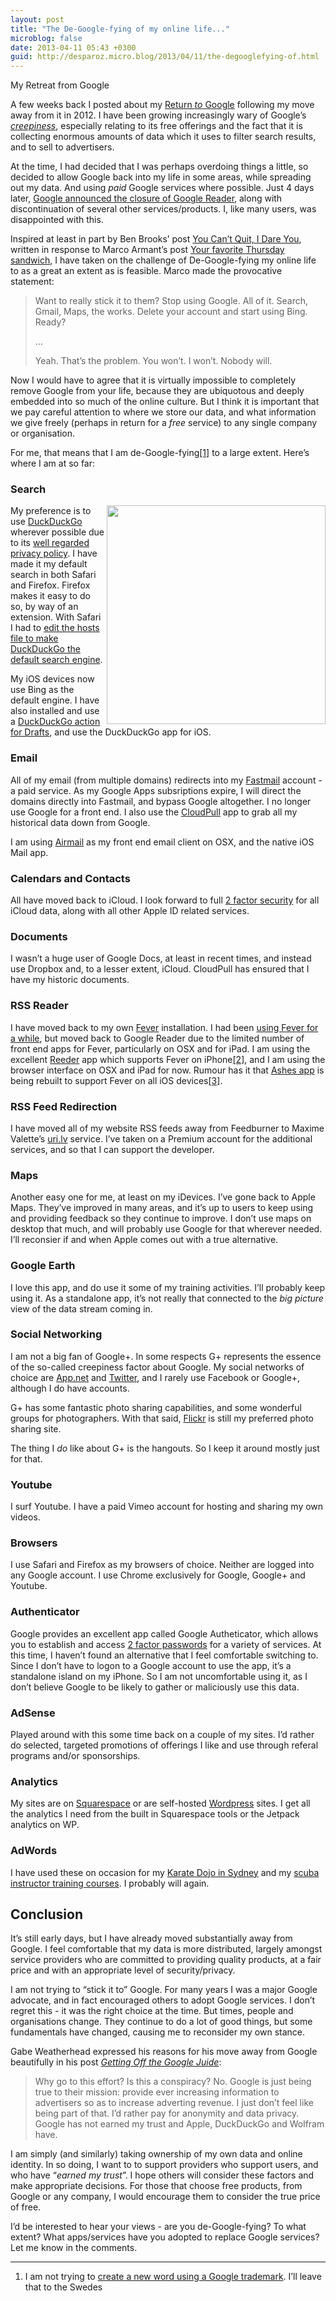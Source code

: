 ```yaml
---
layout: post
title: "The De-Google-fying of my online life..."
microblog: false
date: 2013-04-11 05:43 +0300
guid: http://desparoz.micro.blog/2013/04/11/the-degooglefying-of.html
---
```

My Retreat from Google

A few weeks back I posted about my <a href="http://desparoz.com/blog/2013/03/08/my-return-to-google">Return <em>to</em> Google</a> following my move away from it in 2012. I have been growing increasingly wary of Google’s <a href="https://duckduckgo.com/?q=google%20creepiness"><em>creepiness</em></a>, especially relating to its free offerings and the fact that it is collecting enormous amounts of data which it uses to filter search results, and to sell to advertisers.

At the time, I had decided that I was perhaps overdoing things a little, so decided to allow Google back into my life in some areas, while spreading out my data. And using <em>paid</em> Google services where possible. Just 4 days later, <a href="http://desparoz.com/blog/2013/03/14/google-announces-closure-of-reader-service">Google announced the closure of Google Reader</a>, along with discontinuation of several other services/products. I, like many users, was disappointed with this.

Inspired at least in part by Ben Brooks’ post <a href="http://brooksreview.net/2013/03/quit-i-dare-you/">You Can’t Quit, I Dare You</a>, written in response to Marco Armant’s post <a href="http://www.marco.org/2013/03/21/thursday-sandwich">Your favorite Thursday sandwich</a>, I have taken on the challenge of De-Google-fying my online life to as a great an extent as is feasible. Marco made the provocative statement:
<blockquote>Want to really stick it to them? Stop using Google. All of it. Search, Gmail, Maps, the works. Delete your account and start using Bing. Ready?

…

Yeah. That’s the problem. You won’t. I won’t. Nobody will.</blockquote>
Now I would have to agree that it is virtually impossible to completely remove Google from your life, because they are ubiquotous and deeply embedded into so much of the online culture. But I think it is important that we pay careful attention to where we store our data, and what information we give freely (perhaps in return for a <em>free</em> service) to any single company or organisation.

For me, that means that I am de-Google-fying<a id="fnref:1" class="footnote" title="see footnote" href="#fn:1">[1]</a> to a large extent. Here’s where I am at so far:
<h3>Search</h3>
<img src="http://d.pr/i/pOcp+" alt="" width="350" align="right" />
My preference is to use <a href="http://duckduckgo.com">DuckDuckGo</a> wherever possible due to its <a href="https://duckduckgo.com/privacy">well regarded privacy policy</a>. I have made it my default search in both Safari and Firefox. Firefox makes it easy to do so, by way of an extension. With Safari I had to <a href="http://help.duckduckgo.com/customer/portal/articles/255650">edit the hosts file to make DuckDuckGo the default search engine</a>.

My iOS devices now use Bing as the default engine. I have also installed and use a <a href="http://actions.getdrafts.com/draft_actions/2">DuckDuckGo action for Drafts</a>, and use the DuckDuckGo app for iOS.
<h3>Email</h3>
All of my email (from multiple domains) redirects into my <a href="http://fastmail.fm">Fastmail</a> account - a paid service. As my Google Apps subsriptions expire, I will direct the domains directly into Fastmail, and bypass Google altogether. I no longer use Google for a front end. I also use the <a href="http://www.goldenhillsoftware.com/">CloudPull</a> app to grab all my historical data down from Google.

I am using <a href="http://airmailapp.info/">Airmail</a> as my front end email client on OSX, and the native iOS Mail app.
<h3>Calendars and Contacts</h3>
All have moved back to iCloud. I look forward to full <a href="http://desparoz.com/2-factor-support/">2 factor security</a> for all iCloud data, along with all other Apple ID related services.
<h3>Documents</h3>
I wasn’t a huge user of Google Docs, at least in recent times, and instead use Dropbox and, to a lesser extent, iCloud. CloudPull has ensured that I have my historic documents.
<h3>RSS Reader</h3>
I have moved back to my own <a href="http://feedafever.com">Fever</a> installation. I had been <a href="http://desparoz.com/2012/06/15/reeder-for-iphone-supports-fever/">using Fever for a while</a>, but moved back to Google Reader due to the limited number of front end apps for Fever, particularly on OSX and for iPad. I am using the excellent <a href="http://reederapp.com/iphone/">Reeder</a> app which supports Fever on iPhone<a id="fnref:2" class="footnote" title="see footnote" href="#fn:2">[2]</a>, and I am using the browser interface on OSX and iPad for now. Rumour has it that <a href="http://ashesapp.com/">Ashes app</a> is being rebuilt to support Fever on all iOS devices<a id="fnref:3" class="footnote" title="see footnote" href="#fn:3">[3]</a>.
<h3>RSS Feed Redirection</h3>
I have moved all of my website RSS feeds away from Feedburner to Maxime Valette’s <a href="http://uri.lv/">uri.lv</a> service. I’ve taken on a Premium account for the additional services, and so that I can support the developer.
<h3>Maps</h3>
Another easy one for me, at least on my iDevices. I’ve gone back to Apple Maps. They’ve improved in many areas, and it’s up to users to keep using and providing feedback so they continue to improve. I don’t use maps on desktop that much, and will probably use Google for that wherever needed. I’ll reconsier if and when Apple comes out with a true alternative.
<h3>Google Earth</h3>
I love this app, and do use it some of my training activities. I’ll probably keep using it. As a standalone app, it’s not really that connected to the <em>big picture</em> view of the data stream coming in.
<h3>Social Networking</h3>
I am not a big fan of Google+. In some respects G+ represents the essence of the so-called creepiness factor about Google. My social networks of choice are <a href="http://alpha.app.net/desparoz">App.net</a> and <a href="http://twitter.com/desparoz">Twitter</a>, and I rarely use Facebook or Google+, although I do have accounts.

G+ has some fantastic photo sharing capabilities, and some wonderful groups for photographers. With that said, <a href="http://flickr.com/bluebeyond">Flickr</a> is still my preferred photo sharing site.

The thing I <em>do</em> like about G+ is the hangouts. So I keep it around mostly just for that.
<h3>Youtube</h3>
I surf Youtube. I have a paid Vimeo account for hosting and sharing my own videos.
<h3>Browsers</h3>
I use Safari and Firefox as my browsers of choice. Neither are logged into any Google account. I use Chrome exclusively for Google, Google+ and Youtube.
<h3>Authenticator</h3>
Google provides an excellent app called Google Autheticator, which allows you to establish and access <a href="http://desparoz.com/2-factor-support/">2 factor passwords</a> for a variety of services. At this time, I haven’t found an alternative that I feel comfortable switching to. Since I don’t have to logon to a Google account to use the app, it’s a standalone island on my iPhone. So I am not uncomfortable using it, as I don’t believe Google to be likely to gather or maliciously use this data.
<h3>AdSense</h3>
Played around with this some time back on a couple of my sites. I’d rather do selected, targeted promotions of offerings I like and use through referal programs and/or sponsorships.
<h3>Analytics</h3>
My sites are on <a href="http://squarespace.com">Squarespace</a> or are self-hosted <a href="http://wordpress.org">Wordpress</a> sites. I get all the analytics I need from the built in Squarespace tools or the Jetpack analytics on WP.
<h3>AdWords</h3>
I have used these on occasion for my <a href="http://kengokan.com">Karate Dojo in Sydney</a> and my <a href="http://divingidc.com">scuba instructor training courses</a>. I probably will again.
<h2>Conclusion</h2>
It’s still early days, but I have already moved substantially away from Google. I feel comfortable that my data is more distributed, largely amongst service providers who are committed to providing quality products, at a fair price and with an appropriate level of security/privacy.

I am not trying to “stick it to” Google. For many years I was a major Google advocate, and in fact encouraged others to adopt Google services. I don’t regret this - it was the right choice at the time. But times, people and organisations change. They continue to do a lot of good things, but some fundamentals have changed, causing me to reconsider my own stance.

Gabe Weatherhead expressed his reasons for his move away from Google beautifully in his post <a href="http://www.macdrifter.com/2012/01/getting-off-of-the-google-juice.html"><em>Getting Off the Google Juide</em></a>:
<blockquote>Why go to this effort? Is this a conspiracy? No. Google is just being true to their mission: provide ever increasing information to advertisers so as to increase adverting revenue. I just don’t feel like being part of that. I’d rather pay for anonymity and data privacy. Google has not earned my trust and Apple, DuckDuckGo and Wolfram have.</blockquote>
I am simply (and similarly) taking ownership of my own data and online identity. In so doing, I want to to support providers who support users, and who have “<em>earned my trust</em>”. I hope others will consider these factors and make appropriate decisions. For those that choose free products, from Google or any company, I would encourage them to consider the true price of free.

I’d be interested to hear your views - are you de-Google-fying? To what extent? What apps/services have you adopted to replace Google services? Let me know in the comments.
<div class="footnotes">

<hr />

<ol>
	<li id="fn:1">I am not trying to <a href="http://around.desparoz.com/post/ogooglebar-is-not-a-word-even-in-swedish">create a new word using a Google trademark</a>. I’ll leave that to the Swedes</li>
</ol>
</div>
